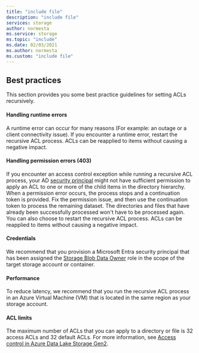 ```yaml
---
title: "include file"
description: "include file"
services: storage
author: normesta
ms.service: storage
ms.topic: "include"
ms.date: 02/03/2021
ms.author: normesta
ms.custom: "include file"
---
```


## Best practices

This section provides you some best practice guidelines for setting ACLs recursively. 

#### Handling runtime errors

A runtime error can occur for many reasons (For example: an outage or a client connectivity issue). If you encounter a runtime error, restart the recursive ACL process. ACLs can be reapplied to items without causing a negative impact. 

#### Handling permission errors (403)

If you encounter an access control exception while running a recursive ACL process, your AD [security principal](../articles/role-based-access-control/overview.md#security-principal) might not have sufficient permission to apply an ACL to one or more of the child items in the directory hierarchy. When a permission error occurs, the process stops and a continuation token is provided. Fix the permission issue, and then use the continuation token to process the remaining dataset. The directories and files that have already been successfully processed won't have to be processed again. You can also choose to restart the recursive ACL process. ACLs can be reapplied to items without causing a negative impact. 

#### Credentials 

We recommend that you provision a Microsoft Entra security principal that has been assigned the [Storage Blob Data Owner](../articles/role-based-access-control/built-in-roles.md#storage-blob-data-owner) role in the scope of the target storage account or container. 

#### Performance 

To reduce latency, we recommend that you run the recursive ACL process in an Azure Virtual Machine (VM) that is located in the same region as your storage account. 

#### ACL limits

The maximum number of ACLs that you can apply to a directory or file is 32 access ACLs and 32 default ACLs. For more information, see [Access control in Azure Data Lake Storage Gen2](../articles/storage/blobs/data-lake-storage-access-control.md).
